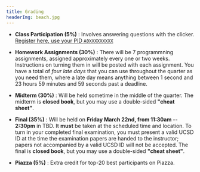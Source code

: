 ```yaml
---
title: Grading
headerImg: beach.jpg
---
```


- **Class Participation (5%)** :
  Involves answering questions with the clicker.
  [Register here, use your PID `A0XXXXXXXXX`][clickers]

- **Homework Assignments (30%)** :
  There will be 7 programmning assignments,
  assigned approximately every one or two weeks.
  Instructions on turning them in will be posted with
  each assignment. You have a total of *four late days*
  that you can use throughout the quarter as you need them,
  where a late day means anything between 1 second and 23
  hours 59 minutes and 59 seconds past a deadline.

- **Midterm (30%)** :
  Will be held sometime in the middle of the quarter.
  The midterm is **closed book**, but you may use a
  double-sided **"cheat sheet"**.

- **Final (35%)** :
  Will be held on **Friday March 22nd, from 11:30am -- 2:30pm** in TBD.
  It **must** be taken at the scheduled time and location.
  To turn in your completed final examination, you must
  present a valid UCSD ID at the time the examination
  papers are handed to the instructor; papers not
  accompanied by a valid UCSD ID will not be accepted.
  The final is **closed book**, but you may use a
  double-sided **"cheat sheet"**.

- **Piazza (5%)** : 
  Extra credit for top-20 best participants on Piazza.

[clickers]: https://goo.gl/forms/80SF9nYoZzYzCpT22

